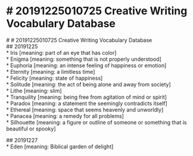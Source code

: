 # \# 20191225010725 Creative Writing Vocabulary Database

\# \# 20191225010725 Creative Writing Vocabulary Database\
\#\# 20191225\
\* Iris \[meaning: part of an eye that has color\]\
\* Enigma \[meaning: something that is not properly understood\]\
\* Euphoria \[meaning: an intense feeling of happiness or emotion\]\
\* Eternity \[meaning: a limitless time\]\
\* Felicity \[meaning: state of happiness\]\
\* Solitude \[meaning: the act of being alone and away from society\]\
\* Lithe \[meaning: slim\]\
\* Tranquility \[meaning: being free from agitation of mind or spirit\]\
\* Paradox \[meaning: a statement the seemingly contradicts itself\]\
\* Ethereal \[meaning: space that seems heavenly and unworldly\]\
\* Panacea \[meaning: a remedy for all problems\]\
\* Silhouette \[meaning: a figure or outline of someone or something that is beautiful or spooky\]

\#\# 20191227\
\* Eden \[meaning: Biblical garden of delight\]
